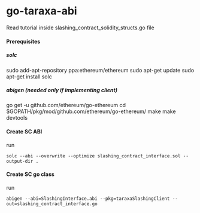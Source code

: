 # go-taraxa-abi
Read tutorial inside slashing_contract_solidity_structs.go file

#### Prerequisites
##### solc
sudo add-apt-repository ppa:ethereum/ethereum
sudo apt-get update
sudo apt-get install solc

##### abigen (needed only if implementing client)
go get -u github.com/ethereum/go-ethereum
cd $GOPATH/pkg/mod/github.com/ethereum/go-ethereum/
make
make devtools

#### Create SC ABI
run
```
solc --abi --overwrite --optimize slashing_contract_interface.sol --output-dir .
```

#### Create SC go class
run
```
abigen --abi=SlashingInterface.abi --pkg=taraxaSlashingClient --out=slashing_contract_interface.go
```